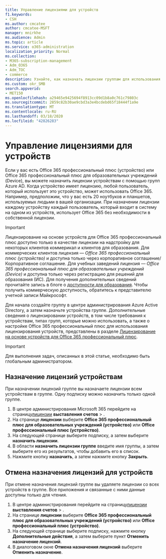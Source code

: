 ```yaml
---
title: Управление лицензиями для устройств
f1.keywords:
- CSH
ms.author: cmcatee
author: cmcatee-MSFT
manager: mnirkhe
ms.audience: Admin
ms.topic: article
ms.service: o365-administration
localization_priority: Normal
ms.collection:
- M365-subscription-management
- Adm_O365
- Adm_TOC
- commerce
description: Узнайте, как назначать лицензии группам для использования с устройствами.
ms.custom: okr_SMB
search.appverid:
- MET150
ms.openlocfilehash: a29465e9425694f8913cc09d1b8a0c761c79803c
ms.sourcegitcommit: 2859c82b30ae9cbd3a3e4bcdebd65f18444f1a9e
ms.translationtype: MT
ms.contentlocale: ru-RU
ms.lasthandoff: 03/18/2020
ms.locfileid: "42826283"
---
```

# <a name="manage-licenses-for-devices"></a>Управление лицензиями для устройств

Если у вас есть Office 365 профессиональный плюс (устройство) или Office 365 профессиональный плюс для образовательных учреждений (Device), вы можете назначить лицензии устройствам с помощью групп Azure AD. Когда устройство имеет лицензию, любой пользователь, который использует это устройство, может использовать Office 365. Например, предположим, что у вас есть 20 ноутбуков и планшетов, используемых людьми в вашей организации. При назначении лицензии каждому устройству каждый пользователь, который входит в систему на одном из устройств, использует Office 365 без необходимости в собственной лицензии.

> [!IMPORTANT]
> Лицензирование на основе устройств для Office 365 профессиональный плюс доступно только в качестве лицензии на надстройку для некоторых клиентов коммерикал и клиентов для образования. Для коммерческих клиентов лицензия — *Office 365 профессиональный плюс (устройство)* и доступна только через корпоративное соглашение/Корпоративное соглашение. Для учебных заведений лицензия — *Office 365 профессиональный плюс для образовательных учреждений (Device)* и доступна только через регистрацию для решений для образования (ИС). Для получения дополнительных сведений прочитайте запись в блоге о [доступности для образования](https://educationblog.microsoft.com/2019/08/attention-it-administrators-announcing-device-based-subscription-for-education/). Чтобы получить коммерческую доступность, обратитесь к представителю учетной записи Майкрософт.

Для начала создайте группу в центре администрирования Azure Active Directory, а затем назначьте устройства группе. Дополнительные сведения о лицензировании устройств, в том числе требования к устройствам, типах групп, которые можно использовать, а также о настройке Office 365 профессиональный плюс для использования лицензирования устройств, представлены в разделе [Лицензирование на основе устройств для Office 365 профессиональный плюс](https://go.microsoft.com/fwlink/p/?linkid=2094216).

> [!IMPORTANT]
> Для выполнения задач, описанных в этой статье, необходимо быть глобальным администратором.

## <a name="assign-licenses-to-devices"></a>Назначение лицензий устройствам

При назначении лицензий группе вы назначаете лицензии всем устройствам в группе. Одну подписку можно назначить только одной группе.

1. В центре администрирования Microsoft 365 перейдите на страницу<a href="https://go.microsoft.com/fwlink/p/?linkid=842264" target="_blank">лицензии</a> **выставления счетов** > .
2. На странице **лицензии** выберите **Office 365 профессиональный плюс для образовательных учреждений (устройство)** или **Office профессиональный плюс (устройство)**.
3. На следующей странице выберите подписку, а затем выберите **назначить лицензии**.
4. В области **назначить лицензии группе** введите имя группы, а затем выберите его из результатов, чтобы добавить его в список.
5. Нажмите кнопку **назначить**, а затем нажмите кнопку **Закрыть**.

## <a name="unassign-licenses-from-devices"></a>Отмена назначения лицензий для устройств

При отмене назначения лицензий группе вы удаляете лицензии со всех устройств в группе. Все приложения и связанные с ними данные доступны только для чтения.

1. В центре администрирования перейдите на страницу<a href="https://go.microsoft.com/fwlink/p/?linkid=842264" target="_blank">лицензии</a> **выставления счетов** > .
2. На странице **лицензии** выберите **Office 365 профессиональный плюс для образовательных учреждений (устройство)** или **Office профессиональный плюс (устройство)**.
3. На следующей странице выберите подписку, нажмите кнопку **Дополнительные действия**, а затем выберите пункт **Отменить назначение лицензий**.
4. В диалоговом окне **Отмена назначения лицензий** выберите **Отменить назначение**.